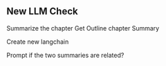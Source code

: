 ## New LLM Check
 Summarize the chapter
 Get Outline chapter Summary

 Create new langchain

 Prompt if the two summaries are related?